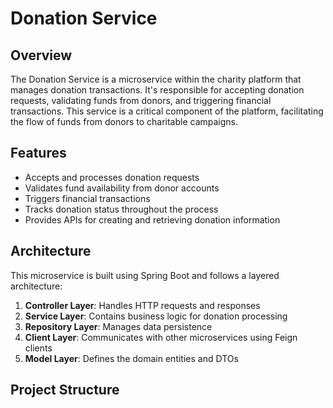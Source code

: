 # Donation Service

## Overview
The Donation Service is a microservice within the charity platform that manages donation transactions. It's responsible for accepting donation requests, validating funds from donors, and triggering financial transactions. This service is a critical component of the platform, facilitating the flow of funds from donors to charitable campaigns.

## Features
- Accepts and processes donation requests
- Validates fund availability from donor accounts
- Triggers financial transactions
- Tracks donation status throughout the process
- Provides APIs for creating and retrieving donation information

## Architecture
This microservice is built using Spring Boot and follows a layered architecture:

1. **Controller Layer**: Handles HTTP requests and responses
2. **Service Layer**: Contains business logic for donation processing
3. **Repository Layer**: Manages data persistence
4. **Client Layer**: Communicates with other microservices using Feign clients
5. **Model Layer**: Defines the domain entities and DTOs

## Project Structure
